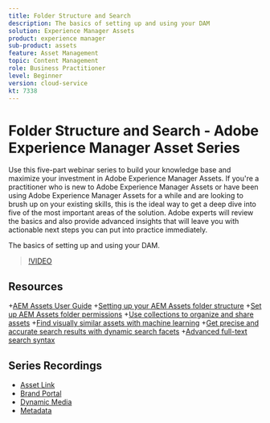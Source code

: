 ```yaml
---
title: Folder Structure and Search
description: The basics of setting up and using your DAM
solution: Experience Manager Assets
product: experience manager
sub-product: assets
feature: Asset Management
topic: Content Management
role: Business Practitioner
level: Beginner
version: cloud-service
kt: 7338
---
```


# Folder Structure and Search - Adobe Experience Manager Asset Series

Use this five-part webinar series to build your knowledge base and maximize your investment in Adobe Experience Manager Assets. If you're a practitioner who is new to Adobe Experience Manager Assets or have been using Adobe Experience Manager Assets for a while and are looking to brush up on your existing skills, this is the ideal way to get a deep dive into five of the most important areas of the solution. Adobe experts will review the basics and also provide advanced insights that will leave you with actionable next steps you can put into practice immediately.

The basics of setting up and using your DAM.

>[!VIDEO](https://video.tv.adobe.com/v/332135/?quality=12&learn=on&hidetitle=true)

## Resources

+[AEM Assets User Guide](https://docs.adobe.com/content/help/en/experience-manager-65/assets/home.html)
+[Setting up your AEM Assets folder structure](https://experienceleague.adobe.com/docs/experience-manager-learn/assets/configuring/baseline-folders.html)
+[Set up AEM Assets folder permissions](https://experienceleague.adobe.com/docs/experience-manager-learn/assets/configuring/baseline-permissions.html)
+[Use collections to organize and share assets](https://docs.adobe.com/content/help/en/experience-manager-learn/assets/search-and-discovery/collections.html)
+[Find visually similar assets with machine learning](https://docs.adobe.com/content/help/en/experience-manager-learn/assets/search-and-discovery/search.html)
+[Get precise and accurate search results with dynamic search facets](https://docs.adobe.com/content/help/en/experience-manager-learn/assets/search-and-discovery/search.html)
+[Advanced full-text search syntax](https://experienceleague.adobe.com/docs/experience-manager-64/assets/using/gql-search.html?lang=en#using)

## Series Recordings

+ [Asset Link](help/skill-builder/2020/asset-link.md)
+ [Brand Portal](help/skill-builder/2020/brand-portal.md)
+ [Dynamic Media](help/skill-builder/2020/dynamic-media.md)
+ [Metadata](help/skill-builder/2020/metadata.md)
